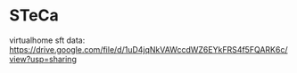 # STeCa

virtualhome sft data: https://drive.google.com/file/d/1uD4jqNkVAWccdWZ6EYkFRS4f5FQARK6c/view?usp=sharing
